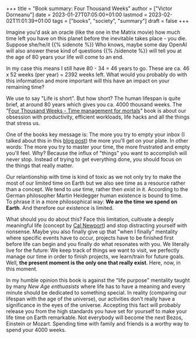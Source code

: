 +++
title = "Book summary: Four Thousand Weeks"
author = ["Victor Dorneanu"]
date = 2023-01-27T07:05:00+01:00
lastmod = 2023-02-02T11:01:39+01:00
tags = ["books", "society", "summary"]
draft = false
+++

Imagine you'd ask an oracle (like the one in the Matrix movie) how much time
left you have on this planet before the inevitable takes place - you die.
Suppose she/he/it
{{% sidenote %}}
Who knows, maybe some day OpenAI will also answer these kind of questions
{{% /sidenote %}} will tell you at the age of 80 years your life will come to an end.

In my case this means I still have 80 - 34 = 46 years to go. These are ca. 46 x
52 weeks (per year) = 2392 weeks left. What would you probably do with this
information and more important will this have an impact on your remaining time?

We use to say "Life is short". But how short?  The human lifespan is
quite brief, at around 80 years which gives you ca. 4000 thousand weeks. The
"[Four Thousand Weeks - Time management for mortals](https://www.goodreads.com/book/show/54785515-four-thousand-weeks)" book is about our obsession
with productivity, efficient workloads, life hacks and all the things that
stress us.

One of the books key message is: The more you try to empty your inbox (I talked
about this in this [blog post](/2021/09/01/inbox-zero-using-getpocket/)) the more you'll get on your plate. In other words:
The more you try to master your time, the more frustrated and empty you'll feel.
Why? Because the influx of "things" you want to accomplish will never stop.
Instead of trying to get everything done, you should focus on the things that
really matter.

Our relantionship with time is kind of toxic as we not only try to make the most
of our limited time on Earth but we also see time as a resource rather than a
concept. We tend to _use_ time, rather then _exist_ in it. According to the German
philosopher Martin Heidegger human existence is bound to time. To phrase it in a
more philosophical way: **We are the time we spend on Earth**. And therefore our
existence is limited.

What should you do about this? Face this limitation, cultivate a deeply meaningful life
(concept by [Cal Newport](https://www.calnewport.com/)) and stop distracting yourself with nonsense. Maybe you also
finally give up that "when I finally" mentality where specific events have to occur,
projects have to be finished first before life can begin and you finally do what resonates
with you. We literally live for the future: We keep track of things we want to visit, we
perfectly manage our time in order to finish projects, we learn/train for future goals.
Well, **the present moment is the only one that really exist**. Here, now, in this moment.

In my humble opinion this book is against the "life purpose" mentality taught by many _New
Age enthuasists_ where life has to have a meaning and every minute should be dedicated to
something special. In reality (comparing our lifespan with the age of the universe), our
activities don't really have a significance in the eyes of the universe. Accepting this
fact will probably release you from the high standards you have set for yourself to make
your life time on Earth remarkable. Not everybody will become the next Bezos, Einstein or
Mozart. Spending time with family and friends is a worthy way to spend your 4000 weeks.
